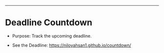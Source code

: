 ---
# Deadline Countdown

- Purpose: Track the upcoming deadline.

- See the Deadline: https://niloyahsan1.github.io/countdown/
